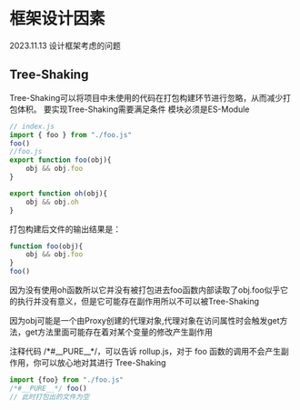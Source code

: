 # 框架设计因素 
2023.11.13
设计框架考虑的问题

## Tree-Shaking
Tree-Shaking可以将项目中未使用的代码在打包构建环节进行忽略，从而减少打包体积。
要实现Tree-Shaking需要满足条件 模块必须是ES-Module
~~~ js
// index.js 
import { foo } from "./foo.js"
foo()
//foo.js
export function foo(obj){
    obj && obj.foo
}

export function oh(obj){
    obj && obj.oh
}
~~~
打包构建后文件的输出结果是：
~~~ js
function foo(obj){
    obj && obj.foo
}
foo()
~~~
因为没有使用oh函数所以它并没有被打包进去foo函数内部读取了obj.foo似乎它的执行并没有意义，但是它可能存在副作用所以不可以被Tree-Shaking<br>

因为obj可能是一个由Proxy创建的代理对象,代理对象在访问属性时会触发get方法，get方法里面可能存在着对某个变量的修改产生副作用<br>

注释代码 /\*#\_\_PURE\_\_\*/，可以告诉 rollup.js，对于 foo 函数的调用不会产生副作用，你可以放心地对其进行 Tree-Shaking
~~~ js
import {foo} from "./foo.js"
/*#__PURE__*/ foo()
// 此时打包出的文件为空
~~~


